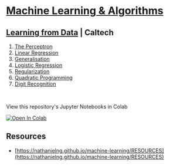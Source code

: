 # [Machine Learning & Algorithms](https://nathanielng.github.io/machine-learning)

## [Learning from Data](https://work.caltech.edu/telecourse) | Caltech

1. [The Perceptron](https://nathanielng.github.io/machine-learning/perceptron/perceptron.html)
2. [Linear Regression](https://nathanielng.github.io/machine-learning/perceptron/linearregression.html)
3. [Generalisation](https://nathanielng.github.io/machine-learning/perceptron/generalisation.html)
4. [Logistic Regression](https://nathanielng.github.io/machine-learning/perceptron/logistic-regression.html)
5. [Regularization](https://nathanielng.github.io/machine-learning/perceptron/regularization.html)
6. [Quadratic Programming](https://nathanielng.github.io/machine-learning/perceptron/quadratic-programming.html)
7. [Digit Recognition](https://nathanielng.github.io/machine-learning/perceptron/digit-recognition.html)

<br>

View this repository's Jupyter Notebooks in Colab

[![Open In Colab](https://colab.research.google.com/assets/colab-badge.svg)](https://colab.research.google.com/github/nathanielng/machine-learning)

## Resources

- [https://nathanielng.github.io/machine-learning/RESOURCES](https://nathanielng.github.io/machine-learning/RESOURCES)
